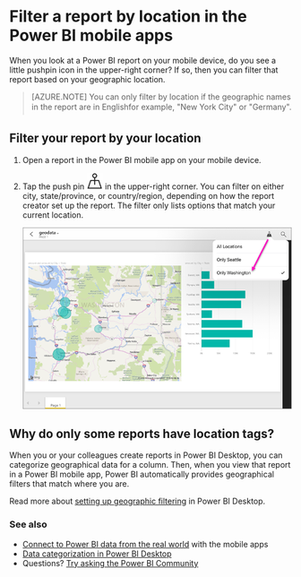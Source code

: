 <properties 
   pageTitle="Filter a report by location in the Power BI mobile apps"
   description="Learn how you can filter a report by your location in the Microsoft Power BI  mobile apps, if the report owner set geographic tags."
   services="powerbi" 
   documentationCenter="" 
   authors="maggiesMSFT" 
   manager="erikre" 
   editor=""
   tags=""
   qualityFocus="no"
   qualityDate=""/>
 
<tags
   ms.service="powerbi"
   ms.devlang="NA"
   ms.topic="article"
   ms.tgt_pltfrm="NA"
   ms.workload="powerbi"
   ms.date="12/13/2016"
   ms.author="maggies"/>

# Filter a report by location in the Power BI mobile apps

When you look at a Power BI report on your mobile device, do you see a little pushpin icon in the upper-right corner? If so, then you can filter that report based on your geographic location.

> [AZURE.NOTE] You can only filter by location if the geographic names in the report are in English&#150;for example, "New York City" or "Germany".

## Filter your report by your location

1. Open a report in the Power BI mobile app on your mobile device.

3. Tap the push pin ![](media/powerbi-mobile-geofiltering/power-bi-mobile-geo-icon.png) in the upper-right corner. You can filter on either city, state/province, or country/region, depending on how the report creator set up the report. The filter only lists options that match your current location.

    ![](media/powerbi-mobile-geofiltering/power-bi-mobile-geo-map-set-filter.png)

## Why do only some reports have location tags?
When you or your colleagues create reports in Power BI Desktop, you can categorize geographical data for a column. Then, when you view that report in a Power BI mobile app, Power BI automatically provides geographical filters that match where you are.

Read more about [setting up geographic filtering](powerbi-desktop-mobile-geofiltering.md) in Power BI Desktop.

### See also  
- [Connect to Power BI data from the real world](powerbi-mobile-data-in-real-world-context.md) with the mobile apps
- [Data categorization in Power BI Desktop](powerbi-desktop-data-categorization.md) 
- Questions? [Try asking the Power BI Community](http://community.powerbi.com/)
